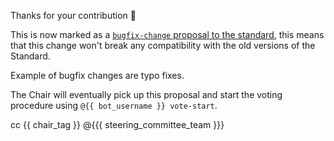 Thanks for your contribution :pray:

This is now marked as a [`bugfix-change` proposal to the standard](https://github.com/publiccodeyml/publiccode.yml/labels/standard-bugfix-change),
this means that this change won't break any compatibility with the old versions of the Standard.

Example of bugfix changes are typo fixes.

The Chair will eventually pick up this proposal and start the voting procedure using `@{{ bot_username }} vote-start`.

cc {{ chair_tag }} @{{{ steering_committee_team }}}
